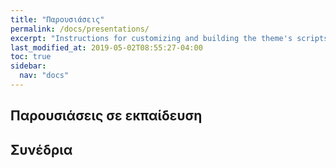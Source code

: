 ```yaml
---
title: "Παρουσιάσεις"
permalink: /docs/presentations/
excerpt: "Instructions for customizing and building the theme's scripts."
last_modified_at: 2019-05-02T08:55:27-04:00
toc: true
sidebar: 
  nav: "docs"
---
```


## Παρουσιάσεις σε εκπαίδευση

## Συνέδρια
